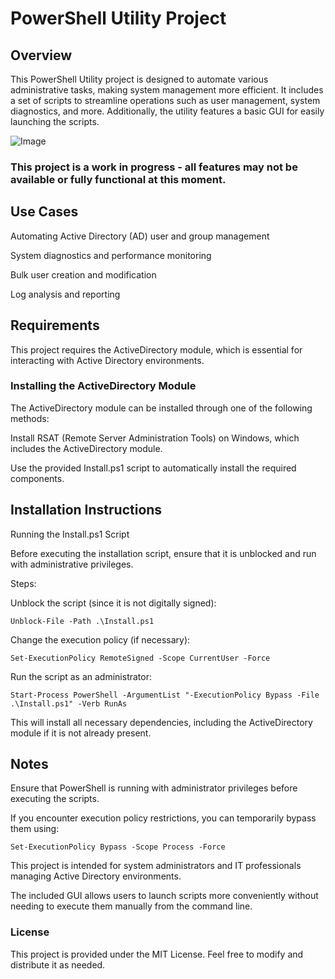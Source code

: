 # PowerShell Utility Project

## Overview

This PowerShell Utility project is designed to automate various administrative tasks, making system management more efficient. It includes a set of scripts to streamline operations such as user management, system diagnostics, and more. Additionally, the utility features a basic GUI for easily launching the scripts.

![Image](https://github.com/user-attachments/assets/0dee1be7-d7b7-4c9f-a480-84f67150feed)

### **This project is a work in progress - all features may not be available or fully functional at this moment.**

## Use Cases

Automating Active Directory (AD) user and group management

System diagnostics and performance monitoring

Bulk user creation and modification

Log analysis and reporting

## Requirements

This project requires the ActiveDirectory module, which is essential for interacting with Active Directory environments.

### Installing the ActiveDirectory Module

The ActiveDirectory module can be installed through one of the following methods:

Install RSAT (Remote Server Administration Tools) on Windows, which includes the ActiveDirectory module.

Use the provided Install.ps1 script to automatically install the required components.

## Installation Instructions

Running the Install.ps1 Script

Before executing the installation script, ensure that it is unblocked and run with administrative privileges.

Steps:

Unblock the script (since it is not digitally signed):

`Unblock-File -Path .\Install.ps1`

Change the execution policy (if necessary):

`Set-ExecutionPolicy RemoteSigned -Scope CurrentUser -Force`

Run the script as an administrator:

`Start-Process PowerShell -ArgumentList "-ExecutionPolicy Bypass -File .\Install.ps1" -Verb RunAs`

This will install all necessary dependencies, including the ActiveDirectory module if it is not already present.

## Notes

Ensure that PowerShell is running with administrator privileges before executing the scripts.

If you encounter execution policy restrictions, you can temporarily bypass them using:

`Set-ExecutionPolicy Bypass -Scope Process -Force`

This project is intended for system administrators and IT professionals managing Active Directory environments.

The included GUI allows users to launch scripts more conveniently without needing to execute them manually from the command line.

### License

This project is provided under the MIT License. Feel free to modify and distribute it as needed.
